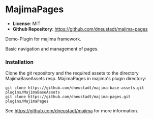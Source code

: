 # MajimaPages

- **License**: MIT
- **Github Repository**: <https://github.com/dneustadt/majima-pages>

Demo-Plugin for majima framework.

Basic navigation and management of pages.

### Installation

Clone the git repository and the required assets to the directory 
MajimaBaseAssets resp. MajimaPages in majima's plugin directory:

    git clone https://github.com/dneustadt/majima-base-assets.git plugins/MajimaBaseAssets
    git clone https://github.com/dneustadt/majima-pages.git plugins/MajimaPages


See <https://github.com/dneustadt/majima> for more information.